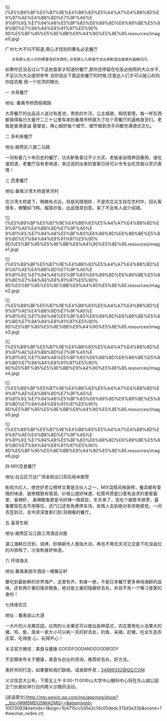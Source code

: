 ![](%E5%B9%BF%E5%B7%9E%E4%B8%83%E5%A4%A7%E4%B8%8D%E9%97%AE%E4%B8%8D%E7%9F%A5%E
9%81%93,%E7%94%A8%E5%BF%83%E6%89%8D%E6%89%BE%E5%88%B0%E7%9A%84%E8%91%97%E5%90%
8D%E5%BF%85%E5%8E%BB%E9%A4%90%E5%8E%85.resources/image0.jpg)

‍广州七大不问不知道,用心才找到的著名必去餐厅

  

       总有那么些人问你哪里有好东西吃,总有那么几家餐厅说出来彰显出食家的逼格闪闪.

如果你还没去过以下这些食家才知道的餐厅,那你还停留在吃饭必拍照的大众水平,不足以为大众提供参考.当你说出下面这些餐厅的时候,饮食达人们才可以放心的向你投去敬
佩一个吃货的眼光.

  

一   大哥餐厅

地址: 番禺市桥西丽南路

大哥餐厅的出品没人说过有差池，黑色的牛河，公主城堡，相信爱情，每一样东西都值得每日大量开二三十公里车来到番禺市桥就为了吃个茶餐厅的逼格食货们。老板是香港虔诚
基督徒，用心做好每个细节，细节做到洗手间都充满港式文化。

  

二   多利来餐厅  

地址:越秀区八旗二马路

一间有着几十年历史的餐厅，功夫鲈鱼拿过不少大奖，老板亲自喂养回春鸽，谁吃谁知道，老餐厅自有老味道，来过说的出来的食客已经可以令专业吃货报以赏识表情！

  

  

三   芭里餐厅

地址:番禺沙湾大桥底草河村

在沙湾大桥底下，稍微有点远，但是风情很好，不是农庄又生存在农村中，回头客很多，螃蟹焖飞鸭，榴莲炒饭，出品很具创意。来了不会有人说介绍错。

  

![](%E5%B9%BF%E5%B7%9E%E4%B8%83%E5%A4%A7%E4%B8%8D%E9%97%AE%E4%B8%8D%E7%9F%A5%E
9%81%93,%E7%94%A8%E5%BF%83%E6%89%8D%E6%89%BE%E5%88%B0%E7%9A%84%E8%91%97%E5%90%
8D%E5%BF%85%E5%8E%BB%E9%A4%90%E5%8E%85.resources/image1.jpg)

![](%E5%B9%BF%E5%B7%9E%E4%B8%83%E5%A4%A7%E4%B8%8D%E9%97%AE%E4%B8%8D%E7%9F%A5%E
9%81%93,%E7%94%A8%E5%BF%83%E6%89%8D%E6%89%BE%E5%88%B0%E7%9A%84%E8%91%97%E5%90%
8D%E5%BF%85%E5%8E%BB%E9%A4%90%E5%8E%85.resources/image2.jpg)

![](%E5%B9%BF%E5%B7%9E%E4%B8%83%E5%A4%A7%E4%B8%8D%E9%97%AE%E4%B8%8D%E7%9F%A5%E
9%81%93,%E7%94%A8%E5%BF%83%E6%89%8D%E6%89%BE%E5%88%B0%E7%9A%84%E8%91%97%E5%90%
8D%E5%BF%85%E5%8E%BB%E9%A4%90%E5%8E%85.resources/image3.jpg)

![](%E5%B9%BF%E5%B7%9E%E4%B8%83%E5%A4%A7%E4%B8%8D%E9%97%AE%E4%B8%8D%E7%9F%A5%E
9%81%93,%E7%94%A8%E5%BF%83%E6%89%8D%E6%89%BE%E5%88%B0%E7%9A%84%E8%91%97%E5%90%
8D%E5%BF%85%E5%8E%BB%E9%A4%90%E5%8E%85.resources/image4.jpg)

![](%E5%B9%BF%E5%B7%9E%E4%B8%83%E5%A4%A7%E4%B8%8D%E9%97%AE%E4%B8%8D%E7%9F%A5%E
9%81%93,%E7%94%A8%E5%BF%83%E6%89%8D%E6%89%BE%E5%88%B0%E7%9A%84%E8%91%97%E5%90%
8D%E5%BF%85%E5%8E%BB%E9%A4%90%E5%8E%85.resources/image5.jpg)

![](%E5%B9%BF%E5%B7%9E%E4%B8%83%E5%A4%A7%E4%B8%8D%E9%97%AE%E4%B8%8D%E7%9F%A5%E
9%81%93,%E7%94%A8%E5%BF%83%E6%89%8D%E6%89%BE%E5%88%B0%E7%9A%84%E8%91%97%E5%90%
8D%E5%BF%85%E5%8E%BB%E9%A4%90%E5%8E%85.resources/image6.jpg)

  

四   MIX觅食餐厅

地址:白云区万达广场金街出口背后母米粥旁

影视大红人，绝世好老公榜样文章是合伙人之一，MIX混搭风格装修，餐具都有爱情的味道，装修精致有情调，价格公道好味道，松茸鸡煲是口感有追求的食客最爱，香辣虾，
香辣鲍鱼更是令好辣一族疯狂，冬天来了，去吃个娘惹羊排煲，最重要现在去不用等位，还门口还有免费停车场，有情人去到绝对有惊艳感觉。一间去签到过，会令资深食家们刮
目相看的餐厅。

  

五   喜哥生蚝

地址:越秀区沿江路江湾酒店对面

湛江海鲜日日到，烧烤，砂锅粥令人食指大动，再也不用去天河立交底下吃没品位的大排档了，沙虫刺身好味道。

  

六   环球渔夫

地址:番禺美丽华酒店一楼展云轩

要吃到最新鲜的世界海产，这里有齐，刺身一绝，不是日本餐厅更多单纯海鲜的品味，还有两斤重的南非鲍鱼，绝对是土豪的隐蔽好去处，并且不失一个嘴刁食客的身份！

  

七纬缘农庄

地址：番禺金山大道

一大片的火龙果庄园，红肉的火龙果还可以做出各种菜式，农庄里有吃火龙果大的猪，鸡，鱼，周末一家大小可以耗一天的好去处，钓鱼，采摘，赶猪，吃全生态农庄菜，吃得放
心，玩得开心！

  

关注官方微信：美食与健康   GOODFOODANDGOODBODY

不定期发布关于健康，美食与创业的咨询，推荐好去处，好方法。

美好共同打造，如果要和我们联络，请发邮件至；34899332@QQ.COM

  

义诊信息大公布，下周五上午 8:00-11:00中山大学中山眼科中心将在东山湖公园正门长廊处举行白内障义诊赠药活动。

  

  

[阅读原文](http://mp.weixin.qq.com/mp/appmsg/show?__biz=MjM5MDU5MjA2MQ==&appmsgid=
10013083&itemidx=1&sign=1b4715cc5d5e2c1dc00dedc313d3e33b&scene=1#wechat_redire
ct)

